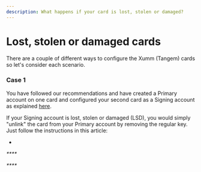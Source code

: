 ```yaml
---
description: What happens if your card is lost, stolen or damaged?
---
```


# Lost, stolen or damaged cards

There are a couple of different ways to configure the Xumm (Tangem) cards so let's consider each scenario.&#x20;

### Case 1

You have followed our recommendations and have created a Primary account on one card and configured your second card as a Signing account as explained [here](how-to-configure-a-backup-signing-account.md).

If your Signing account is lost, stolen or damaged (LSD), you would simply "unlink" the card from your Primary account by removing the regular key. Just follow the instructions in this article:

*



_****_

_****_
